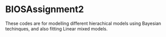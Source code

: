 # BIOSAssignment2

These codes are for modelling different hierachical models using Bayesian techinques, and also fitting Linear mixed models.
